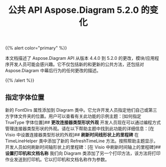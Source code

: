 ﻿---
title: 公共 API Aspose.Diagram 5.2.0 的变化
type: docs
weight: 50
url: /zh/net/public-api-changes-in-aspose-diagram-5-2-0/
---
{{% alert color="primary" %}} 

本文档描述了 Aspose.Diagram API 从版本 4.4.0 到 5.2.0 的更改，模块/应用程序开发人员可能会感兴趣。它不仅包括新的和更新的公共方法，还包括对 Aspose.Diagram 中幕后行为的任何更改的描述。

{{% /alert %}} 
## **指定字体位置**
新的 FontDirs 属性添加到 Diagram 类中。它允许开发人员指定他们自己或第三方字体文件夹的位置。用户可以查看有关此功能的示例主题：[如何指定 TrueType 字体位置]## **更改连接器类型形状外观**
开发人员现在可以通过编程方式管理连接器类型形状的外观。请在以下帮助主题中找到此功能的详细信息：[在 Visio 中设置连接器类型形状的外观]## **刷新时间线形状上的里程碑**
在 TimeLineHelper 类中添加了新的 RefreshTimeLine 方法。按照帮助主题显示，开发人员如何刷新时间轴形状上的里程碑：[在 Visio 中刷新时间轴上的里程碑]## **设置打印机和文档名称**
我们向 Diagram 类添加了另一个打印方法，该方法将打印作业发送到打印机。它以打印机和文档名称作为参数。
